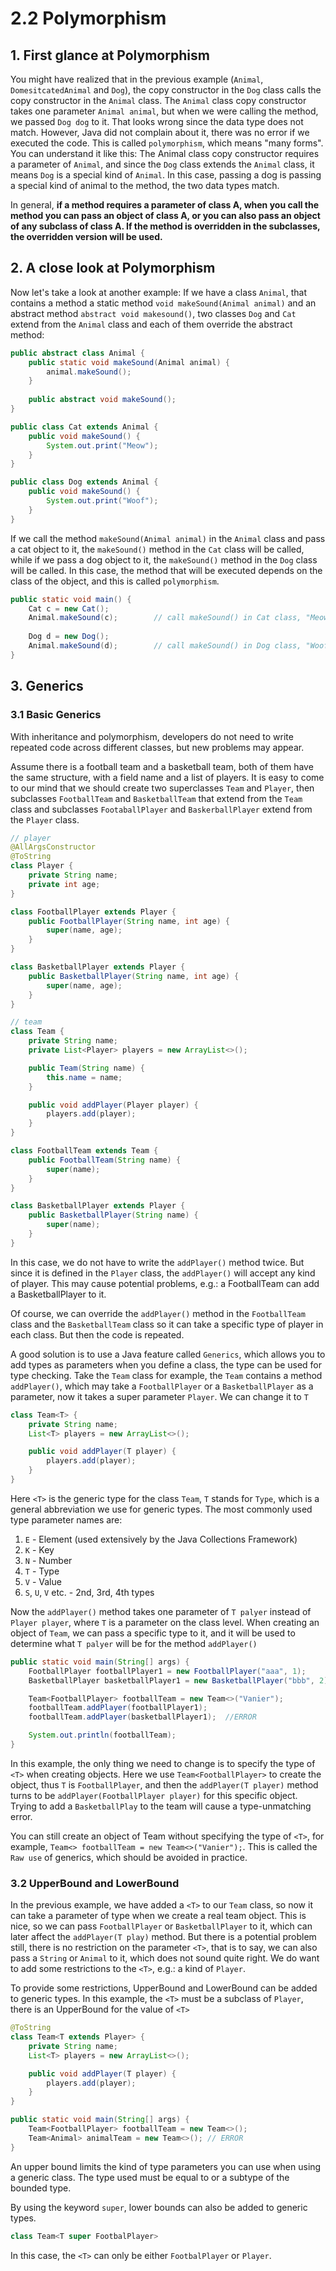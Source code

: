 # 2.2 Polymorphism

## 1. First glance at Polymorphism

You might have realized that in the previous example (`Animal`, `DomesitcatedAnimal` and `Dog`), the copy constructor in the `Dog` class calls the copy constructor in the `Animal` class. The `Animal` class copy constructor takes one parameter `Animal animal`, but when we were calling the method, we passed `Dog dog` to it. That looks wrong since the data type does not match. However, Java did not complain about it, there was no error if we executed the code. This is called `polymorphism`, which means "many forms". You can understand it like this: The Animal class copy constructor requires a parameter of `Animal`, and since the `Dog` class extends the `Animal` class, it means `Dog` is a special kind of `Animal`. In this case, passing a dog is passing a special kind of animal to the method, the two data types match.

In general, **if a method requires a parameter of class A, when you call the method you can pass an object of class A, or you can also pass an object of any subclass of class A. If the method is overridden in the subclasses, the overridden version will be used.**

## 2. A close look at Polymorphism

Now let's take a look at another example: If we have a class `Animal`, that contains a method a static method `void makeSound(Animal animal)` and an abstract method `abstract void makesound()`, two classes `Dog` and `Cat` extend from the `Animal` class and each of them override the abstract method:

```java
public abstract class Animal {
    public static void makeSound(Animal animal) {
        animal.makeSound();
    }
    
    public abstract void makeSound();
}
```

```java
public class Cat extends Animal {
    public void makeSound() {
        System.out.print("Meow");
    }
}
```

```java
public class Dog extends Animal {
    public void makeSound() {
        System.out.print("Woof");
    }
}
```

If we call the method `makeSound(Animal animal)` in the `Animal` class and pass a cat object to it, the `makeSound()` method in the `Cat` class will be called, while if we pass a dog object to it, the `makeSound()` method in the `Dog` class will be called. In this case, the method that will be executed depends on the class of the object, and this is called `polymorphism`. 

```java
public static void main() {
    Cat c = new Cat();
    Animal.makeSound(c);		// call makeSound() in Cat class, "Meow"
    
    Dog d = new Dog();
    Animal.makeSound(d);		// call makeSound() in Dog class, "Woof"
}
```

## 3. Generics

### 3.1 Basic Generics
With inheritance and polymorphism, developers do not need to write repeated code across different classes, but new problems may appear.

Assume there is a football team and a basketball team, both of them have the same structure, with a field name and a list of players. It is easy to come to our mind that we should create two superclasses `Team` and `Player`, then subclasses `FootballTeam` and `BasketballTeam` that extend from the `Team` class and subclasses `FootaballPlayer` and `BaskerballPlayer` extend from the `Player` class. 

``` java
// player
@AllArgsConstructor
@ToString
class Player {
    private String name;
    private int age;
}

class FootballPlayer extends Player {
    public FootballPlayer(String name, int age) {
        super(name, age);
    }
}

class BasketballPlayer extends Player {
    public BasketballPlayer(String name, int age) {
        super(name, age);
    }
}

// team
class Team {
    private String name;
    private List<Player> players = new ArrayList<>();

    public Team(String name) {
        this.name = name;
    }

    public void addPlayer(Player player) {
        players.add(player);
    }
}

class FootballTeam extends Team {
    public FootballTeam(String name) {
        super(name);
    }
}

class BasketballPlayer extends Player {
    public BasketballPlayer(String name) {
        super(name);
    }
}
```

In this case, we do not have to write the `addPlayer()` method twice. But since it is defined in the `Player` class, the `addPlayer()` will accept any kind of player. This may cause potential problems, e.g.: a FootballTeam can add a BasketballPlayer to it.

Of course, we can override the `addPlayer()` method in the `FootballTeam` class and the `BasketballTeam` class so it can take a specific type of player in each class. But then the code is repeated.

A good solution is to use a Java feature called `Generics`, which allows you to add types as parameters when you define a class, the type can be used for type checking. Take the `Team` class for example, the `Team` contains a method `addPlayer()`, which may take a `FootballPlayer` or a `BasketballPlayer` as a parameter, now it takes a super parameter `Player`. We can change it to `T`

``` java
class Team<T> {
    private String name;
    List<T> players = new ArrayList<>();

    public void addPlayer(T player) {
        players.add(player);
    }
}
```

Here `<T>` is the generic type for the class `Team`, `T` stands for `Type`, which is a general abbreviation we use for generic types. The most commonly used type parameter names are:

1. `E` - Element (used extensively by the Java Collections Framework)
2. `K` - Key
3. `N` - Number
4. `T` - Type
5. `V` - Value
6. `S`, `U`, `V` etc. - 2nd, 3rd, 4th types

Now the `addPlayer()` method takes one parameter of `T palyer` instead of `Player player`, where `T` is a parameter on the class level. When creating an object of `Team`, we can pass a specific type to it, and it will be used to determine what `T palyer` will be for the method `addPlayer()`

``` java
public static void main(String[] args) {
    FootballPlayer footballPlayer1 = new FootballPlayer("aaa", 1);
    BasketballPlayer basketballPlayer1 = new BasketballPlayer("bbb", 2);

    Team<FootballPlayer> footballTeam = new Team<>("Vanier");
    footballTeam.addPlayer(footballPlayer1);
    footballTeam.addPlayer(basketballPlayer1);  //ERROR

    System.out.println(footballTeam);
}
```

In this example, the only thing we need to change is to specify the type of `<T>` when creating objects. Here we use `Team<FootballPlayer>` to create the object, thus `T` is `FootballPlayer`, and then the `addPlayer(T player)` method turns to be `addPlayer(FootballPlayer player)` for this specific object. Trying to add a `BasketballPlay` to the team will cause a type-unmatching error. 

You can still create an object of Team without specifying the type of `<T>`, for example, `Team<> footballTeam = new Team<>("Vanier");`. This is called the `Raw use` of generics, which should be avoided in practice.

### 3.2 UpperBound and LowerBound
In the previous example, we have added a `<T>` to our `Team` class, so now it can take a parameter of type when we create a real team object. This is nice, so we can pass `FootballPlayer` or `BasketballPlayer` to it, which can later affect the `addPlayer(T play)` method. But there is a potential problem still, there is no restriction on the parameter `<T>`, that is to say, we can also pass a `String` or `Animal` to it, which does not sound quite right. We do want to add some restrictions to the `<T>`, e.g.: a kind of `Player`. 

To provide some restrictions, UpperBound and LowerBound can be added to generic types. In this example, the `<T>` must be a subclass of `Player`, there is an UpperBound for the value of `<T>`

``` java
@ToString
class Team<T extends Player> {
    private String name;
    List<T> players = new ArrayList<>();

    public void addPlayer(T player) {
        players.add(player);
    }
}

public static void main(String[] args) {
    Team<FootballPlayer> footballTeam = new Team<>();
    Team<Animal> animalTeam = new Team<>(); // ERROR
}
```

An upper bound limits the kind of type parameters you can use when using a generic class. The type used must be equal to or a subtype of the bounded type.

By using the keyword `super`, lower bounds can also be added to generic types.

``` java
class Team<T super FootbalPlayer>
```

In this case, the `<T>` can only be either `FootbalPlayer` or `Player`.
